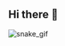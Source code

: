 ## Hi there 👋

![snake_gif](https://github.com/anselumjuju/anselumjuju/blob/output/github-snake.svg)

<!-- [![GitHub Streak](https://nirzak-streak-stats.vercel.app?user=anselumjuju)](https://git.io/streak-stats) -->
